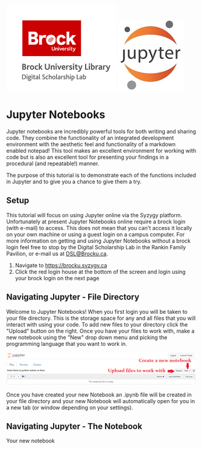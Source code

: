 ![DSL Logo][dsllogo]  ![Jupyter Logo][jupyterlogo]


# Jupyter Notebooks

Jupyter notebooks are incredibly powerful tools for both writing and sharing code.  They combine the functionality of an integrated development environment with the aesthetic feel and functionality of a markdown enabled notepad!  This tool makes an excellent environment for working with code but is also an excellent tool for presenting your findings in a procedural (and repeatable!) manner.

The purpose of this tutorial is to demonstrate each of the functions included in Jupyter and to give you a chance to give them a try.


## Setup
This tutorial will focus on using Jupyter online via the Syzygy platform.  Unfortunately at present Jupyter Notebooks online require a brock login (with e-mail) to access.  This does not mean that you can't access it locally on your own machine or using a guest login on a campus computer.  For more information on getting and using Jupyter Notebooks without a brock login feel free to stop by the Digital Scholarship Lab in the Rankin Family Pavilion, or e-mail us at DSL@Brocku.ca.

1. Navigate to https://brocku.syzygy.ca
2. Click the red login house at the bottom of the screen and login using your brock login on the next page


## Navigating Jupyter - File Directory
Welcome to Jupyter Notebooks!  When you first login you will be taken to your file directory.  This is the storage space for any and all files that you will interact with using your code.  To add new files to your directory click the "Upload" button on the right.  Once you have your files to work with, make a new notebook using the "New" drop down menu and picking the programming language that you want to work in.

![Jupyter Start Page][jupyter1]

Once you have created your new Notebook an .ipynb file will be created in your file directory and your new Notebook will automatically open for you in a new tab (or window depending on your settings).

## Navigating Jupyter - The Notebook

Your new notebook

[dsllogo]: dsl_logo.png
[jupyterlogo]: jupyter_logo.jpg
[jupyter1]: Jupytermain.png
